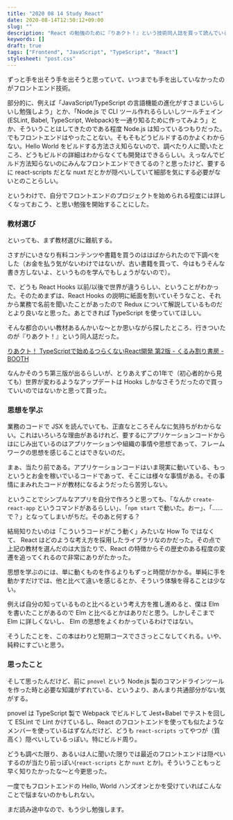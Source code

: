 ```yaml
---
title: "2020 08 14 Study React"
date: 2020-08-14T12:50:12+09:00
slug: ""
description: "React の勉強のために『りあクト！』という技術同人誌を買って読んでいる。"
keywords: []
draft: true
tags: ["Frontend", "JavaScript", "TypeScript", "React"]
stylesheet: "post.css"
---
```


ずっと手を出そう手を出そうと思っていて、いつまでも手を出していなかったのがフロントエンド技術。

部分的に、例えば「JavaScript/TypeScript の言語機能の進化がすさまじいらしいし勉強しよう」とか、「Node.js で CLI ツール作れるらしいしツールチェイン(ESLint, Babel, TypeScript, Webpack)を一通り知るために作ってみよう」とか、そういうことはしてきたのである程度 Node.js は知っているつもりだった。でもフロントエンドはやったことない。そもそもどうビルドするのかよくわからない。Hello World をビルドする方法さえ知らないので、調べたり人に聞いたところ、どうもビルドの詳細はわからなくても開発はできるらしい。えっなんでビルド方法知らないのにみんなフロントエンドできてるの？と思ったけど、要するに react-scripts だとな nuxt だとかが隠ぺいしていて細部を気にする必要がないとのことらしい。

というわけで、自分でフロントエンドのプロジェクトを始められる程度には詳しくなっておこう、と思い勉強を開始することにした。

### 教材選び

といっても、まず教材選びに難航する。

さすがにいきなり有料コンテンツや書籍を買うのははばかられたので下調べをした（お金を払う気がないわけではないが、古い書籍を買って、今はもうそんな書き方しないよ、というものを学んでもしょうがないので）。

で、どうも React Hooks 以前/以後で世界が違うらしい、ということがわかった。そのためまずは、React Hooks の説明に紙面を割いていそうなこと、それから業務で名前を聞いたことがあったので Redux について解説しているものだとより良いなと思った。あとできれば TypeScript を使っていてほしい。

そんな都合のいい教材あるんかいな～とか思いながら探したところ、行きついたのが『りあクト！』という同人誌だった。

[りあクト！ TypeScriptで始めるつらくないReact開発 第2版 - くるみ割り書房 - BOOTH](https://booth.pm/ja/items/1312652)

なんかそのうち第三版が出るらしいが、とりあえずこの1年で（初心者的から見ても）世界が変わるようなアップデートは Hooks しかなさそうだったので買っていいのではないかと思って買った。

### 思想を学ぶ

業務のコードで JSX を読んでいても、正直なところそんなに気持ちがわからない。これはいろいろな理由があるけれど、要するにアプリケーションコードからはにじみ出ているのはアプリケーションや組織の事情や思想であって、フレームワークの思想を感じることはできないのだ。

まぁ、当たり前である。アプリケーションコードはいま現実に動いている、もっというとお金を稼いでいるコードであって、そこには様々な事情がある。その事情にまみれたコードが教材になるようだったら苦労しない。

ということでシンプルなアプリを自分で作ろうと思っても、「なんか `create-react-app` というコマンドがあるらしい」、「`npm start` で動いた。おー」、「……で？」となってしまいがちだ。そのあと何する？

結局知りたいのは「こういうコードがこう動く」みたいな How To ではなくて、 React はどのような考え方を採用したライブラリなのかだった。その点で上記の教材を選んだのは大当たりで、React の特徴からその歴史のある程度の変遷を追ってくれるので非常にありがたかった。

思想を学ぶのには、単に動くものを作るよりもずっと時間がかかる。単純に手を動かすだけでは、他と比べて違いを感じるとか、そういう体験を得ることは少ない。

例えば自分の知っているものと比べるという考え方を推し進めると、僕は Elm を書いたことがあるので Elm と比べるとかはありだと思う。しかしそこまで Elm に詳しくないし、 Elm の思想をよくわかっているわけではない。

そうしたことを、この本はわりと短期コースでささっとこなしてくれる。いや、純粋にすごいと思う。

### 思ったこと

そして思ったんだけど、前に `pnovel` という Node.js 製のコマンドラインツールを作った時と必要な知識がずれている、というより、あんまり共通部分がない気がする。

pnovel は TypeScript 製で Webpack でビルドして Jest+Babel でテストを回して ESLint で Lint かけているし、React のフロントエンドを使っても似たようなメンバーを使っているはずなんだけど、どうも `react-scripts` ってやつが（質高く）隠ぺいしているっぽい。特にビルド周り。

どうも調べた限り、あるいは人に聞いた限りでは最近のフロントエンドは隠ぺいするのが当たり前っぽい(`react-scripts` とか `nuxt` とか)。そういうこともっと早く知りたかったな～と今更思った。

一度でもフロントエンドの Hello, World ハンズオンとかを受けていればこんなことで悩まないのかもしれない。

まだ読み途中なので、もう少し勉強します。
